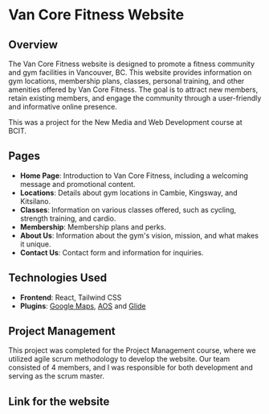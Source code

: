 # Van Core Fitness Website

## Overview

The Van Core Fitness website is designed to promote a fitness community and gym facilities in Vancouver, BC. This website provides information on gym locations, membership plans, classes, personal training, and other amenities offered by Van Core Fitness. The goal is to attract new members, retain existing members, and engage the community through a user-friendly and informative online presence.

This was a project for the New Media and Web Development course at BCIT.

## Pages

- **Home Page**: Introduction to Van Core Fitness, including a welcoming message and promotional content.
- **Locations**: Details about gym locations in Cambie, Kingsway, and Kitsilano.
- **Classes**: Information on various classes offered, such as cycling, strength training, and cardio.
- **Membership**: Membership plans and perks.
- **About Us**: Information about the gym's vision, mission, and what makes it unique.
- **Contact Us**: Contact form and information for inquiries.

## Technologies Used

- **Frontend**: React, Tailwind CSS
- **Plugins**: [Google Maps](https://mapsplatform.google.com/resources/blog/introducing-react-components-for-the-maps-javascript-api/), [AOS](https://michalsnik.github.io/aos/) and [Glide](https://glidejs.com/)

## Project Management

This project was completed for the Project Management course, where we utilized agile scrum methodology to develop the website. Our team consisted of 4 members, and I was responsible for both development and serving as the scrum master.

## Link for the website
